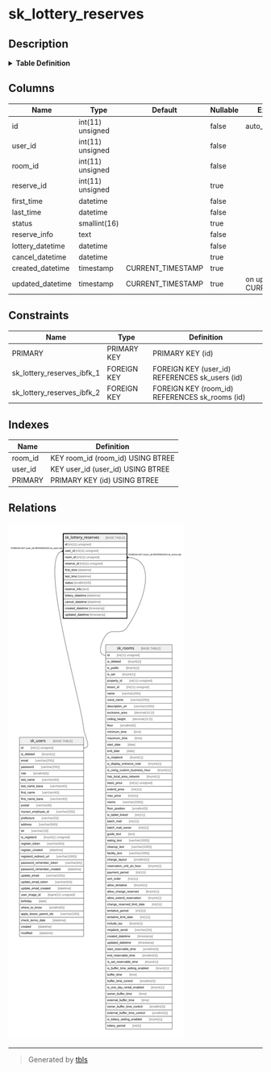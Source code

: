 # sk_lottery_reserves

## Description

<details>
<summary><strong>Table Definition</strong></summary>

```sql
CREATE TABLE `sk_lottery_reserves` (
  `id` int(11) unsigned NOT NULL AUTO_INCREMENT,
  `user_id` int(11) unsigned NOT NULL,
  `room_id` int(11) unsigned NOT NULL,
  `reserve_id` int(11) unsigned DEFAULT NULL,
  `first_time` datetime NOT NULL,
  `last_time` datetime NOT NULL,
  `status` smallint(16) DEFAULT NULL,
  `reserve_info` text NOT NULL,
  `lottery_datetime` datetime NOT NULL,
  `cancel_datetime` datetime DEFAULT NULL,
  `created_datetime` timestamp NULL DEFAULT CURRENT_TIMESTAMP,
  `updated_datetime` timestamp NULL DEFAULT CURRENT_TIMESTAMP ON UPDATE CURRENT_TIMESTAMP,
  PRIMARY KEY (`id`),
  KEY `user_id` (`user_id`),
  KEY `room_id` (`room_id`),
  CONSTRAINT `sk_lottery_reserves_ibfk_1` FOREIGN KEY (`user_id`) REFERENCES `sk_users` (`id`) ON DELETE CASCADE ON UPDATE NO ACTION,
  CONSTRAINT `sk_lottery_reserves_ibfk_2` FOREIGN KEY (`room_id`) REFERENCES `sk_rooms` (`id`) ON DELETE CASCADE ON UPDATE NO ACTION
) ENGINE=InnoDB AUTO_INCREMENT=[Redacted by tbls] DEFAULT CHARSET=utf8
```

</details>

## Columns

| Name | Type | Default | Nullable | Extra Definition | Children | Parents | Comment |
| ---- | ---- | ------- | -------- | ---------------- | -------- | ------- | ------- |
| id | int(11) unsigned |  | false | auto_increment |  |  |  |
| user_id | int(11) unsigned |  | false |  |  | [sk_users](sk_users.md) |  |
| room_id | int(11) unsigned |  | false |  |  | [sk_rooms](sk_rooms.md) |  |
| reserve_id | int(11) unsigned |  | true |  |  |  |  |
| first_time | datetime |  | false |  |  |  |  |
| last_time | datetime |  | false |  |  |  |  |
| status | smallint(16) |  | true |  |  |  |  |
| reserve_info | text |  | false |  |  |  |  |
| lottery_datetime | datetime |  | false |  |  |  |  |
| cancel_datetime | datetime |  | true |  |  |  |  |
| created_datetime | timestamp | CURRENT_TIMESTAMP | true |  |  |  |  |
| updated_datetime | timestamp | CURRENT_TIMESTAMP | true | on update CURRENT_TIMESTAMP |  |  |  |

## Constraints

| Name | Type | Definition |
| ---- | ---- | ---------- |
| PRIMARY | PRIMARY KEY | PRIMARY KEY (id) |
| sk_lottery_reserves_ibfk_1 | FOREIGN KEY | FOREIGN KEY (user_id) REFERENCES sk_users (id) |
| sk_lottery_reserves_ibfk_2 | FOREIGN KEY | FOREIGN KEY (room_id) REFERENCES sk_rooms (id) |

## Indexes

| Name | Definition |
| ---- | ---------- |
| room_id | KEY room_id (room_id) USING BTREE |
| user_id | KEY user_id (user_id) USING BTREE |
| PRIMARY | PRIMARY KEY (id) USING BTREE |

## Relations

![er](sk_lottery_reserves.svg)

---

> Generated by [tbls](https://github.com/k1LoW/tbls)
